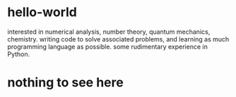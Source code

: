 # hello-world
interested in numerical analysis, number theory, quantum mechanics, chemistry. writing code to solve associated problems, and learning as much programming language as possible. some rudimentary experience in Python.

# nothing to see here

